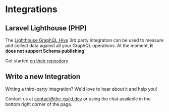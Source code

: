# Integrations

## Laravel Lighthouse (PHP)

The [Lighthouse GraphQL Hive](https://github.com/stayallive/lighthouse-graphql-hive) 3rd party integration can be used to measure and collect data against all your GraphQL operations.
At the moment, **it does not support Schema publishing**.

Get started [on their repository](https://github.com/stayallive/lighthouse-graphql-hive).

## Write a new Integration

Writing a third-party integration? We'd love to hear about it and help you!

Contact us at [contact@the-guild.dev](mailto:contact@the-guild.dev) or using the chat available in the bottom right corner of the page.
